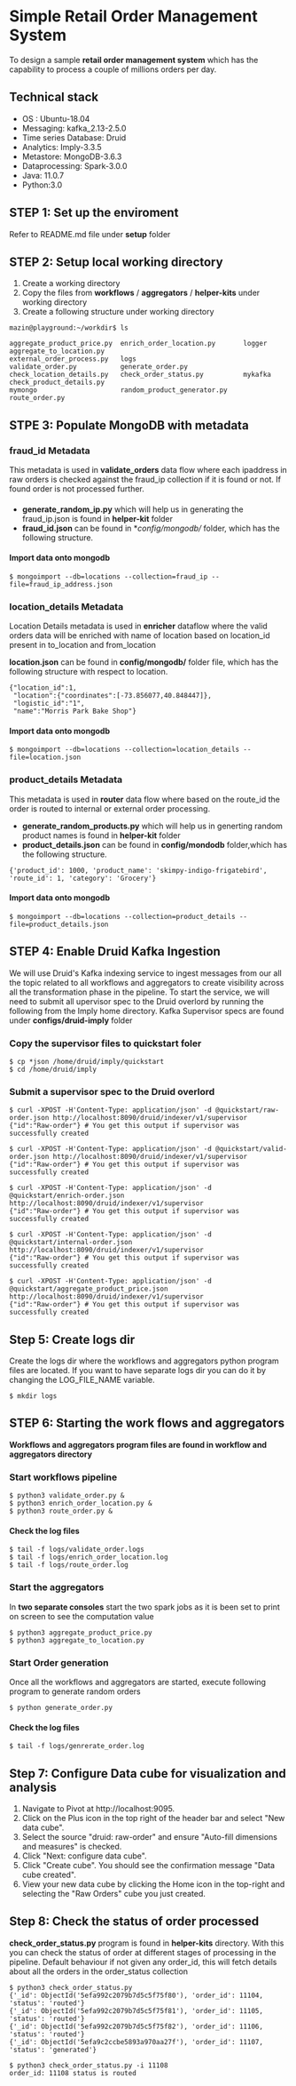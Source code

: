 # Simple Retail Order Management System
To design a sample **retail order management system** which has the capability to process a couple of millions orders per day.

## Technical stack 
* OS : Ubuntu-18.04
* Messaging: kafka_2.13-2.5.0
* Time series Database: Druid
* Analytics: Imply-3.3.5
* Metastore: MongoDB-3.6.3
* Dataprocessing: Spark-3.0.0
* Java: 11.0.7
* Python:3.0

## STEP 1: Set up the enviroment 
Refer to README.md file under **setup** folder

## STEP 2: Setup local working directory
1. Create a working directory
2. Copy the files from **workflows** / **aggregators** / **helper-kits** under working directory
3. Create a following structure under working directory

```
mazin@playground:~/workdir$ ls

aggregate_product_price.py  enrich_order_location.py       logger                      aggregate_to_location.py    
external_order_process.py   logs                           validate_order.py           generate_order.py              
check_location_details.py   check_order_status.py          mykafka                     check_product_details.py                             
mymongo                     random_product_generator.py    route_order.py
```
## STPE 3: Populate MongoDB with metadata
### fraud_id Metadata
This metadata is used in **validate_orders** data flow where each ipaddress in raw orders is checked against the fraud_ip collection if it is found or not. If found order is not processed further.

####
* **generate_random_ip.py** which will help us in generating the fraud_ip.json is found in **helper-kit** folder
* **fraud_id.json** can be found in **config/mongodb/* folder, which has the following structure.
#### Import data onto mongodb
```
$ mongoimport --db=locations --collection=fraud_ip --file=fraud_ip_address.json
```

### location_details Metadata
Location Details metadata is used in **enricher** dataflow where the valid orders data will be enriched with name of location based on location_id present in to_location and from_location

**location.json** can be found in **config/mongodb/** folder file, which has the following structure with respect to location.
```
{"location_id":1,
 "location":{"coordinates":[-73.856077,40.848447]},
 "logistic_id":"1",
 "name":"Morris Park Bake Shop"}
```
#### Import data onto mongodb
```
$ mongoimport --db=locations --collection=location_details --file=location.json
```

### product_details Metadata
This metadata is used in **router** data flow where based on the route_id the order is routed to internal or external order processing.
* **generate_random_products.py** which will help us in generting random product names is found in **helper-kit** folder
* **product_details.json** can be found in **config/mondodb** folder,which has the following structure.

```
{'product_id': 1000, 'product_name': 'skimpy-indigo-frigatebird', 'route_id': 1, 'category': 'Grocery'}
```
#### Import data onto mongodb
```
$ mongoimport --db=locations --collection=product_details --file=product_details.json
```
## STEP 4: Enable Druid Kafka Ingestion
We will use Druid's Kafka indexing service to ingest messages from our all the topic related to all workflows and aggregators to create visibility across all the transformation phase in the pipeline. To start the service, we will need to submit all upervisor spec to the Druid overlord by running the following from the Imply home directory. Kafka Supervisor specs are found under **configs/druid-imply** folder

### Copy the supervisor files to quickstart foler
```
$ cp *json /home/druid/imply/quickstart
$ cd /home/druid/imply
```
### Submit a supervisor spec to the Druid overlord
```
$ curl -XPOST -H'Content-Type: application/json' -d @quickstart/raw-order.json http://localhost:8090/druid/indexer/v1/supervisor
{"id":"Raw-order"} # You get this output if supervisor was successfully created

$ curl -XPOST -H'Content-Type: application/json' -d @quickstart/valid-order.json http://localhost:8090/druid/indexer/v1/supervisor
{"id":"Raw-order"} # You get this output if supervisor was successfully created

$ curl -XPOST -H'Content-Type: application/json' -d @quickstart/enrich-order.json http://localhost:8090/druid/indexer/v1/supervisor
{"id":"Raw-order"} # You get this output if supervisor was successfully created

$ curl -XPOST -H'Content-Type: application/json' -d @quickstart/internal-order.json http://localhost:8090/druid/indexer/v1/supervisor
{"id":"Raw-order"} # You get this output if supervisor was successfully created

$ curl -XPOST -H'Content-Type: application/json' -d @quickstart/aggregate_product_price.json http://localhost:8090/druid/indexer/v1/supervisor
{"id":"Raw-order"} # You get this output if supervisor was successfully created

```
## Step 5: Create logs dir
Create the logs dir where the workflows and aggregators python program files are located. If you want to have separate logs dir you can do it
by changing the LOG_FILE_NAME variable.
```
$ mkdir logs
```

## STEP 6: Starting the work flows  and aggregators
**Workflows and aggregators program files are found in workflow and aggregators directory**

### Start workflows pipeline
```
$ python3 validate_order.py &
$ python3 enrich_order_location.py &
$ python3 route_order.py &
```
#### Check the log files
```
$ tail -f logs/validate_order.logs
$ tail -f logs/enrich_order_location.log
$ tail -f logs/route_order.log

```
### Start the aggregators
In **two separate consoles** start the two spark jobs as it is been set to print on screen to see the computation value
```
$ python3 aggregate_product_price.py
$ python3 aggregate_to_location.py
```

### Start Order generation
Once all the workflows and aggregators are started, execute following program to generate random orders
```
$ python generate_order.py
```
#### Check the log files
```
$ tail -f logs/genrerate_order.log
```
## Step 7: Configure Data cube for visualization and analysis
1. Navigate to Pivot at http://localhost:9095.
2. Click on the Plus icon in the top right of the header bar and select "New data cube".
3. Select the source "druid: raw-order" and ensure "Auto-fill dimensions and measures" is checked.
4. Click "Next: configure data cube".
5. Click "Create cube". You should see the confirmation message "Data cube created".
6. View your new data cube by clicking the Home icon in the top-right and selecting the "Raw Orders" cube you just created.

## Step 8: Check the status of order processed 
**check_order_status.py** program is found in **helper-kits** directory. With this you can check the status of order at different stages of processing in the pipeline.
Default behaviour if not given any order_id, this will fetch details about all the orders in the order_status collection

```
$ python3 check_order_status.py
{'_id': ObjectId('5efa992c2079b7d5c5f75f80'), 'order_id': 11104, 'status': 'routed'}
{'_id': ObjectId('5efa992c2079b7d5c5f75f81'), 'order_id': 11105, 'status': 'routed'}
{'_id': ObjectId('5efa992c2079b7d5c5f75f82'), 'order_id': 11106, 'status': 'routed'}
{'_id': ObjectId('5efa9c2ccbe5893a970aa27f'), 'order_id': 11107, 'status': 'generated'}

$ python3 check_order_status.py -i 11108
order_id: 11108 status is routed

```
